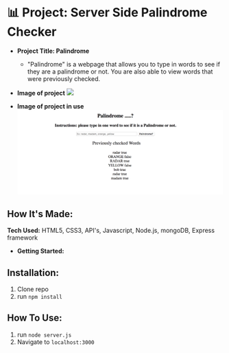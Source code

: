# 📊 Project: Server Side Palindrome Checker


* **Project Title: Palindrome**
  - "Palindrome" is a webpage that allows you to type in words to see if they are a palindrome or not. You are also able to view words that were previously checked.

* **Image of project**
![](palindrome/palindrome.png)

* **Image of project in use**
![](public/home.png)

## How It's Made:

**Tech Used:** HTML5, CSS3, API's, Javascript, Node.js, mongoDB, Express framework

* **Getting Started:**
## Installation:

1. Clone repo
2. run `npm install`

## How To Use:

1. run `node server.js`
2. Navigate to `localhost:3000`
